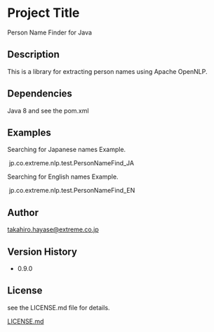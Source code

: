 # Project Title
Person Name Finder for Java

## Description
This is a library for extracting person names using Apache OpenNLP.

## Dependencies
Java 8 and see the pom.xml

## Examples
Searching for Japanese names Example.

&nbsp;jp.co.extreme.nlp.test.PersonNameFind_JA

Searching for English names Example.

&nbsp;jp.co.extreme.nlp.test.PersonNameFind_EN

## Author
takahiro.hayase@extreme.co.jp

## Version History
* 0.9.0

## License
see the LICENSE.md file for details.

[LICENSE.md](/LICENSE.md)
